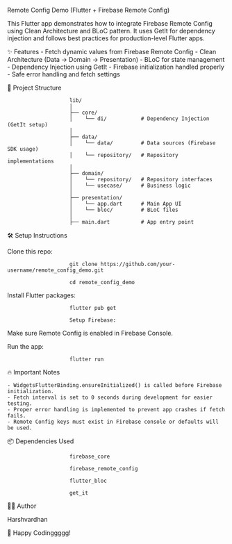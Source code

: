 Remote Config Demo (Flutter + Firebase Remote Config)


This Flutter app demonstrates how to integrate Firebase Remote Config using Clean Architecture and BLoC pattern.
It uses GetIt for dependency injection and follows best practices for production-level Flutter apps.

✨ Features
    - Fetch dynamic values from Firebase Remote Config
    - Clean Architecture (Data → Domain → Presentation)
    - BLoC for state management
    - Dependency Injection using GetIt
    - Firebase initialization handled properly
    - Safe error handling and fetch settings

📂 Project Structure

                        lib/
                        │
                        ├── core/
                        │    └── di/           # Dependency Injection (GetIt setup)
                        │
                        ├── data/
                        │    └── data/         # Data sources (Firebase SDK usage)
                        │    └── repository/   # Repository implementations
                        │
                        ├── domain/
                        │    └── repository/   # Repository interfaces
                        │    └── usecase/      # Business logic
                        │
                        ├── presentation/
                        │    └── app.dart      # Main App UI
                        │    └── bloc/         # BLoC files
                        │
                        ├── main.dart          # App entry point
                        
🛠️ Setup Instructions

Clone this repo:

                        git clone https://github.com/your-username/remote_config_demo.git

                        cd remote_config_demo

Install Flutter packages:

                        flutter pub get

                        Setup Firebase:


Make sure Remote Config is enabled in Firebase Console.

Run the app:

                        flutter run
                        
🔥 Important Notes

    - WidgetsFlutterBinding.ensureInitialized() is called before Firebase initialization.
    - Fetch interval is set to 0 seconds during development for easier testing.
    - Proper error handling is implemented to prevent app crashes if fetch fails.
    - Remote Config keys must exist in Firebase console or defaults will be used.


📦 Dependencies Used

                        firebase_core

                        firebase_remote_config

                        flutter_bloc

                        get_it

👨‍💻 Author

Harshvardhan

🚀 Happy Codinggggg!
